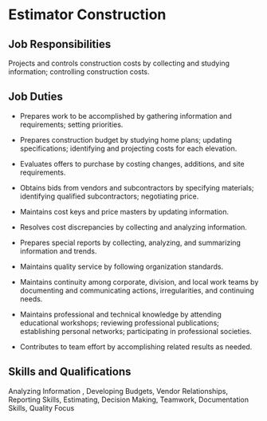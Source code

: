 # Estimator Construction

## Job Responsibilities

Projects and controls construction costs by collecting and studying information; controlling construction costs.

## Job Duties

* Prepares work to be accomplished by gathering information and requirements; setting priorities.

* Prepares construction budget by studying home plans; updating specifications; identifying and projecting costs for each elevation.

* Evaluates offers to purchase by costing changes, additions, and site requirements.

* Obtains bids from vendors and subcontractors by specifying materials; identifying qualified subcontractors; negotiating price.

* Maintains cost keys and price masters by updating information.

* Resolves cost discrepancies by collecting and analyzing information.

* Prepares special reports by collecting, analyzing, and summarizing information and trends.

* Maintains quality service by following organization standards.

* Maintains continuity among corporate, division, and local work teams by documenting and communicating actions, irregularities, and continuing needs.

* Maintains professional and technical knowledge by attending educational workshops; reviewing professional publications; establishing personal networks; participating in professional societies.

* Contributes to team effort by accomplishing related results as needed.

## Skills and Qualifications

Analyzing Information , Developing Budgets, Vendor Relationships, Reporting Skills, Estimating, Decision Making, Teamwork, Documentation Skills, Quality Focus

